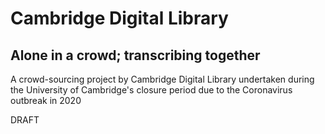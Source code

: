 # Cambridge Digital Library
## Alone in a crowd; transcribing together

A crowd-sourcing project by Cambridge Digital Library undertaken during the University of Cambridge's closure period due to the Coronavirus outbreak in 2020

DRAFT


